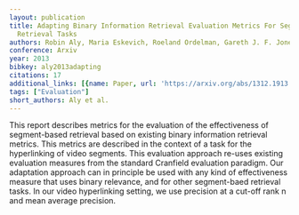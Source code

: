 ```yaml
---
layout: publication
title: Adapting Binary Information Retrieval Evaluation Metrics For Segment-based
  Retrieval Tasks
authors: Robin Aly, Maria Eskevich, Roeland Ordelman, Gareth J. F. Jones
conference: Arxiv
year: 2013
bibkey: aly2013adapting
citations: 17
additional_links: [{name: Paper, url: 'https://arxiv.org/abs/1312.1913'}]
tags: ["Evaluation"]
short_authors: Aly et al.
---
```

This report describes metrics for the evaluation of the effectiveness of
segment-based retrieval based on existing binary information retrieval metrics.
This metrics are described in the context of a task for the hyperlinking of
video segments. This evaluation approach re-uses existing evaluation measures
from the standard Cranfield evaluation paradigm. Our adaptation approach can in
principle be used with any kind of effectiveness measure that uses binary
relevance, and for other segment-baed retrieval tasks. In our video
hyperlinking setting, we use precision at a cut-off rank n and mean average
precision.